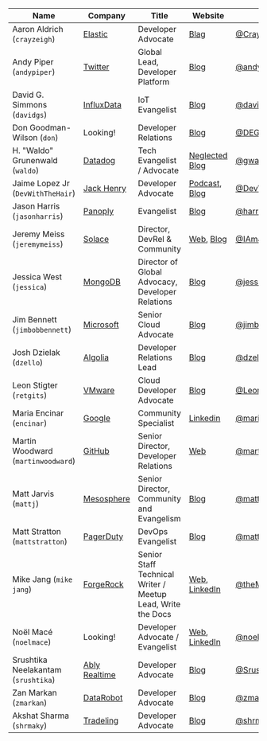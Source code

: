 | Name | Company | Title | Website | Twitter | GitHub |
|---|---|---|---|---|---|
| Aaron Aldrich (`crayzeigh`) | [Elastic](https://elastic.co) | Developer Advocate | [Blag](https://crayzeigh.com) | [@CrayZeigh](https://twitter.com/crayzeigh) | [CrayZeigh](https://github.com/crayzeigh) |
| Andy Piper (`andypiper`) | [Twitter](https://twitter.com) | Global Lead, Developer Platform | [Blog](https://andypiper.co.uk) | [@andypiper](https://twitter.com/andypiper) | [andypiper](https://github.com/andypiper) |
| David G. Simmons (`davidgs`) | [InfluxData](https://influxdata.com) | IoT Evangelist | [Blog](https://davidgs/com) | [@davidgsIot](https://twitter.com/davidgsIoT) | [davidgs](https://github/com/davidgs) |
| Don Goodman-Wilson (`don`) | Looking! | Developer Relations | [Blog](https://medium.com/DEGoodmanWilson) | [@DEGoodmanWilson](https://twitter.com/DEGoodmanWilson) | [DEGoodmanWilson](https://github.com/DEGoodmanWilson) |
| H. "Waldo" Grunenwald (`waldo`) | [Datadog](https://datadoghq.com) | Tech Evangelist / Advocate | [Neglected Blog](https://gwaldo.blogspot.com) | [@gwaldo](https://twitter.com/gwaldo) | [gwaldo](https://github.com/gwaldo) |
| Jaime Lopez Jr (`DevWithTheHair`) | [Jack Henry](https://www.jackhenry.com/pages/default.aspx) | Developer Advocate | [Podcast](http://mtjc.fm/), [Blog](http://www.devwiththehair.com/) | [@DevWithTheHair](https://twitter.com/devwiththehair) | [DevWithTheHair](https://github.com/DevWithTheHair) |
| Jason Harris (`jasonharris`) | [Panoply](https://panoply.io) | Evangelist | [Blog](https://techcraver.com) | [@harrisja](https://twitter.com/harrisja) | [techcraver](https://www.github.com/techcraver) |
| Jeremy Meiss (`jeremymeiss`) | [Solace](https://solace.com) | Director, DevRel & Community | [Web](https://jmeiss.me), [Blog](https://dev.to/jerdog) | [@IAmJerdog](https://twitter.com/IAmJerdog) | [jerdog](https://github.com/jerdog) |
| Jessica West (`jessica`) | [MongoDB](https://mongodb.com) | Director of Global Advocacy, Developer Relations | [Blog](https://jessica.dev) | [@jessicaewest](https://twitter.com/jessicaewest) | [jessicag](https://github.com/jessicag) |
| Jim Bennett (`jimbobbennett`) | [Microsoft](https://developer.microsoft.com/en-us/advocates/) | Senior Cloud Advocate | [Blog](https://jimbobbennett.io) | [@jimbobbennett](https://twitter.com/jimbobbennett) | [jimbobbennett](https://www.github.com/jimbobbennett) |
| Josh Dzielak (`dzello`) | [Algolia](https://algolia.com) | Developer Relations Lead | [Blog](https://dzello.com) | [@dzello](https://twitter.com/dzello) | [dzello](https://www.github.com/dzello) |
| Leon Stigter (`retgits`) | [VMware](https://vmware.com) | Cloud Developer Advocate | [Blog](https://retgits.com) | [@LeonStigter](https://twitter.com/LeonStigter) | [retgits](https://github.com/retgits) |
| Maria Encinar (`encinar`) | [Google](https://developers.google.com/community) | Community Specialist | [Linkedin](https://www.linkedin.com/in/mariaencinar/) | [@mariaencinar](https://twitter.com/mariaencinar) | [encinar](https://github.com/encinar) |
| Martin Woodward (`martinwoodward`) | [GitHub](https://github.com) | Senior Director, Developer Relations | [Web](https://twitter.com/martinwoodward) | [@martinwoodward](https://twitter.com/martinwoodward) | [martinwoodward](https://www.github.com/martinwoodward) |
| Matt Jarvis (`mattj`) | [Mesosphere](https://dcos.io) | Senior Director, Community and Evangelism | [Blog](https://mattjarvis.org.uk) | [@mattj_io](https://twitter.com/mattj_io) | [mattj-io](https://www.github.com/mattj-io) |
| Matt Stratton (`mattstratton`) | [PagerDuty](https://www.pagerduty.com) | DevOps Evangelist | [Blog](https://medium.com/@mattstratton) | [@mattstratton](https://twitter.com/mattstratton) | [mattstratton](https://www.github.com/mattstratton) |
| Mike Jang (`mike jang`) | [ForgeRock](https://www.forgerock.com) | Senior Staff Technical Writer / Meetup Lead, Write the Docs | [Web](http://www.writethedocs.org), [LinkedIn](https://www.linkedin.com/in/mijang/)  | [@theMikeJang](https://twitter.com/theMikeJang) | [mjang](https://www.github.com/mjang) |
| Noël Macé (`noelmace`) | Looking! | Developer Advocate / Evangelist | [Web](https://noelmace.com), [LinkedIn](https://www.linkedin.com/in/noelmace/)  | [@noel_mace](https://twitter.com/noel_mace) | [noelmace](https://github.com/noelmace) |
| Srushtika Neelakantam (`srushtika`) | [Ably Realtime](https://www.ably.io) | Developer Advocate | [Blog](https://medium.com/@n.srushtika/) | [@Srushtika](https://twitter.com/Srushtika) | [Srushtika](https://github.com/Srushtika) |
| Zan Markan (`zmarkan`) | [DataRobot](https://www.datarobot.com) | Developer Advocate | [Blog](https://medium.com/devrel-life) | [@zmarkan](https://twitter.com/zmarkan) | [zmarkan](https://github.com/zmarkan) |
| Akshat Sharma (`shrmaky`) | [Tradeling](https://www.tradeling.com) | Developer Advocate | [Blog](https://dev.to/shrmaky) | [@shrmaky](https://twitter.com/shrmaky) | [shrmaky](https://github.com/shrmaky) |
